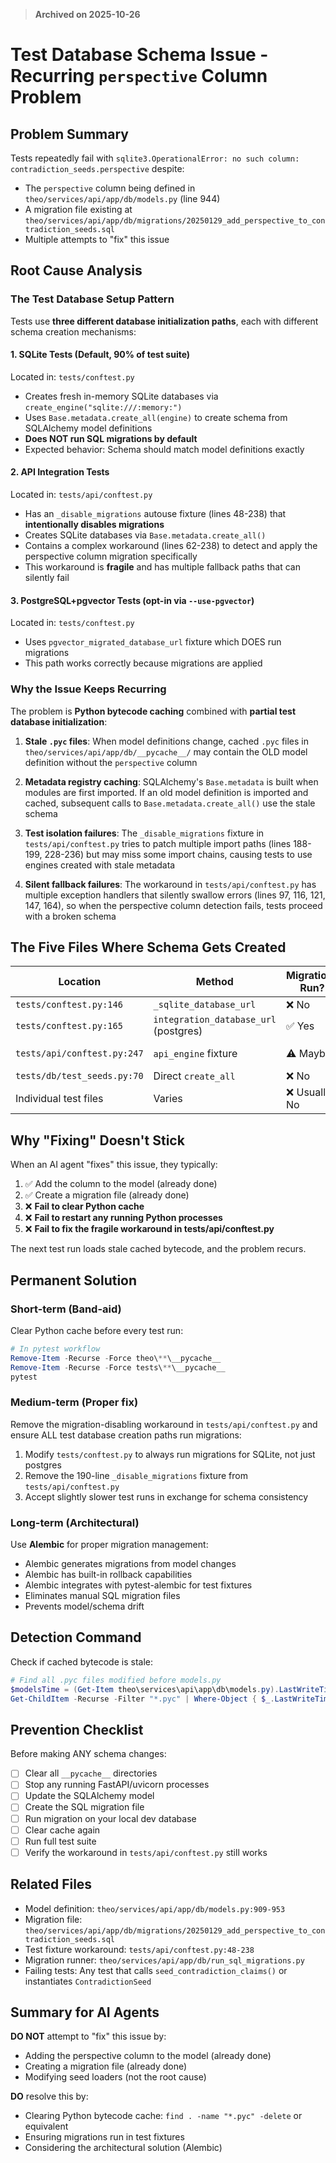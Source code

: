 > **Archived on 2025-10-26**

# Test Database Schema Issue - Recurring `perspective` Column Problem

## Problem Summary

Tests repeatedly fail with `sqlite3.OperationalError: no such column: contradiction_seeds.perspective` despite:
- The `perspective` column being defined in `theo/services/api/app/db/models.py` (line 944)
- A migration file existing at `theo/services/api/app/db/migrations/20250129_add_perspective_to_contradiction_seeds.sql`
- Multiple attempts to "fix" this issue

## Root Cause Analysis

### The Test Database Setup Pattern

Tests use **three different database initialization paths**, each with different schema creation mechanisms:

#### 1. **SQLite Tests (Default, 90% of test suite)**
Located in: `tests/conftest.py`
- Creates fresh in-memory SQLite databases via `create_engine("sqlite:///:memory:")`
- Uses `Base.metadata.create_all(engine)` to create schema from SQLAlchemy model definitions
- **Does NOT run SQL migrations by default**
- Expected behavior: Schema should match model definitions exactly

#### 2. **API Integration Tests**
Located in: `tests/api/conftest.py`
- Has an `_disable_migrations` autouse fixture (lines 48-238) that **intentionally disables migrations**
- Creates SQLite databases via `Base.metadata.create_all()` 
- Contains a complex workaround (lines 62-238) to detect and apply the perspective column migration specifically
- This workaround is **fragile** and has multiple fallback paths that can silently fail

#### 3. **PostgreSQL+pgvector Tests (opt-in via `--use-pgvector`)**
Located in: `tests/conftest.py`
- Uses `pgvector_migrated_database_url` fixture which DOES run migrations
- This path works correctly because migrations are applied

### Why the Issue Keeps Recurring

The problem is **Python bytecode caching** combined with **partial test database initialization**:

1. **Stale `.pyc` files**: When model definitions change, cached `.pyc` files in `theo/services/api/app/db/__pycache__/` may contain the OLD model definition without the `perspective` column

2. **Metadata registry caching**: SQLAlchemy's `Base.metadata` is built when modules are first imported. If an old model definition is imported and cached, subsequent calls to `Base.metadata.create_all()` use the stale schema

3. **Test isolation failures**: The `_disable_migrations` fixture in `tests/api/conftest.py` tries to patch multiple import paths (lines 188-199, 228-236) but may miss some import chains, causing tests to use engines created with stale metadata

4. **Silent fallback failures**: The workaround in `tests/api/conftest.py` has multiple exception handlers that silently swallow errors (lines 97, 116, 121, 147, 164), so when the perspective column detection fails, tests proceed with a broken schema

## The Five Files Where Schema Gets Created

| Location | Method | Migrations Run? | Notes |
|----------|--------|-----------------|-------|
| `tests/conftest.py:146` | `_sqlite_database_url` | ❌ No | Base fixture, returns empty DB |
| `tests/conftest.py:165` | `integration_database_url` (postgres) | ✅ Yes | Calls `pgvector_migrated_database_url` |
| `tests/api/conftest.py:247` | `api_engine` fixture | ⚠️ Maybe | Uses `_disable_migrations` workaround |
| `tests/db/test_seeds.py:70` | Direct `create_all` | ❌ No | Fresh in-memory DB per test |
| Individual test files | Varies | ❌ Usually No | Many tests create their own engines |

## Why "Fixing" Doesn't Stick

When an AI agent "fixes" this issue, they typically:
1. ✅ Add the column to the model (already done)
2. ✅ Create a migration file (already done)
3. ❌ **Fail to clear Python cache**
4. ❌ **Fail to restart any running Python processes**
5. ❌ **Fail to fix the fragile workaround in tests/api/conftest.py**

The next test run loads stale cached bytecode, and the problem recurs.

## Permanent Solution

### Short-term (Band-aid)
Clear Python cache before every test run:
```powershell
# In pytest workflow
Remove-Item -Recurse -Force theo\**\__pycache__
Remove-Item -Recurse -Force tests\**\__pycache__
pytest
```

### Medium-term (Proper fix)
Remove the migration-disabling workaround in `tests/api/conftest.py` and ensure ALL test database creation paths run migrations:

1. Modify `tests/conftest.py` to always run migrations for SQLite, not just postgres
2. Remove the 190-line `_disable_migrations` fixture from `tests/api/conftest.py`
3. Accept slightly slower test runs in exchange for schema consistency

### Long-term (Architectural)
Use **Alembic** for proper migration management:
- Alembic generates migrations from model changes
- Alembic has built-in rollback capabilities
- Alembic integrates with pytest-alembic for test fixtures
- Eliminates manual SQL migration files
- Prevents model/schema drift

## Detection Command

Check if cached bytecode is stale:
```powershell
# Find all .pyc files modified before models.py
$modelsTime = (Get-Item theo\services\api\app\db\models.py).LastWriteTime
Get-ChildItem -Recurse -Filter "*.pyc" | Where-Object { $_.LastWriteTime -lt $modelsTime }
```

## Prevention Checklist

Before making ANY schema changes:
- [ ] Clear all `__pycache__` directories
- [ ] Stop any running FastAPI/uvicorn processes
- [ ] Update the SQLAlchemy model
- [ ] Create the SQL migration file
- [ ] Run migration on your local dev database
- [ ] Clear cache again
- [ ] Run full test suite
- [ ] Verify the workaround in `tests/api/conftest.py` still works

## Related Files

- Model definition: `theo/services/api/app/db/models.py:909-953`
- Migration file: `theo/services/api/app/db/migrations/20250129_add_perspective_to_contradiction_seeds.sql`
- Test fixture workaround: `tests/api/conftest.py:48-238`
- Migration runner: `theo/services/api/app/db/run_sql_migrations.py`
- Failing tests: Any test that calls `seed_contradiction_claims()` or instantiates `ContradictionSeed`

## Summary for AI Agents

**DO NOT** attempt to "fix" this issue by:
- Adding the perspective column to the model (already done)
- Creating a migration file (already done)  
- Modifying seed loaders (not the root cause)

**DO** resolve this by:
- Clearing Python bytecode cache: `find . -name "*.pyc" -delete` or equivalent
- Ensuring migrations run in test fixtures
- Considering the architectural solution (Alembic)
